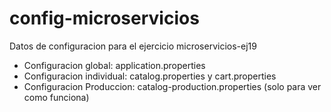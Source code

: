 # config-microservicios
Datos de configuracion para el ejercicio microservicios-ej19

* Configuracion global: application.properties
* Configuracion individual: catalog.properties y cart.properties
* Configuracion Produccion: catalog-production.properties (solo para ver como funciona)
